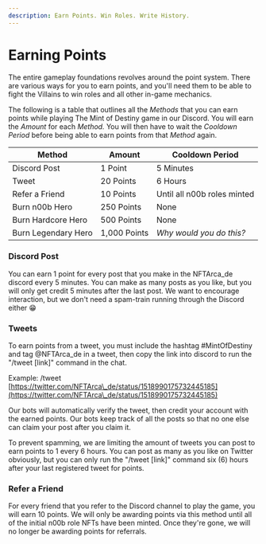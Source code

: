 ```yaml
---
description: Earn Points. Win Roles. Write History.
---
```


# Earning Points

The entire gameplay foundations revolves around the point system. There are various ways for you to earn points, and you'll need them to be able to fight the Villains to win roles and all other in-game mechanics.

The following is a table that outlines all the _Methods_ that you can earn points while playing The Mint of Destiny game in our Discord. You will earn the _Amount_ for each _Method._ You will then have to wait the _Cooldown Period_ before being able to earn points from that _Method_ again.

| Method              | Amount       | Cooldown Period             |
| ------------------- | ------------ | --------------------------- |
| Discord Post        | 1 Point      | 5 Minutes                   |
| Tweet               | 20 Points    | 6 Hours                     |
| Refer a Friend      | 10 Points    | Until all n00b roles minted |
| Burn n00b Hero      | 250 Points   | None                        |
| Burn Hardcore Hero  | 500 Points   | None                        |
| Burn Legendary Hero | 1,000 Points | _Why would you do this?_    |

### Discord Post

You can earn 1 point for every post that you make in the NFTArca\_de discord every 5 minutes. You can make as many posts as you like, but you will only get credit 5 minutes after the last post. We want to encourage interaction, but we don't need a spam-train running through the Discord either 😁

### Tweets

To earn points from a tweet, you must include the hashtag #MintOfDestiny and tag @NFTArca\_de in a tweet, then copy the link into discord to run the "/tweet \[link]" command in the chat.

Example: /tweet [https://twitter.com/NFTArca\_de/status/1518990175732445185](https://twitter.com/NFTArca\_de/status/1518990175732445185)

Our bots will automatically verify the tweet, then credit your account with the earned points. Our bots keep track of all the posts so that no one else can claim your post after you claim it.

To prevent spamming, we are limiting the amount of tweets you can post to earn points to 1 every 6 hours. You can post as many as you like on Twitter obviously, but you can only run the "/tweet \[link]" command six (6) hours after your last registered tweet for points.

### Refer a Friend

For every friend that you refer to the Discord channel to play the game, you will earn 10 points. We will only be awarding points via this method until all of the initial n00b role NFTs have been minted. Once they're gone, we will no longer be awarding points for referrals.
